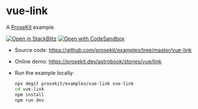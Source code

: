 # vue-link

A [ProseKit](https://prosekit.dev) example.

[![Open in StackBlitz](https://developer.stackblitz.com/img/open_in_stackblitz.svg)](https://stackblitz.com/github/prosekit/examples/tree/master/vue-link)
[![Open with CodeSandbox](https://assets.codesandbox.io/github/button-edit-lime.svg)](https://codesandbox.io/p/sandbox/github/prosekit/examples/tree/master/vue-link)

- Source code: https://github.com/prosekit/examples/tree/master/vue-link
- Online demo: https://prosekit.dev/astrobook/stories/vue/link
- Run the example locally:

  ```bash
  npx degit prosekit/examples/vue-link vue-link
  cd vue-link
  npm install
  npm run dev
  ```
